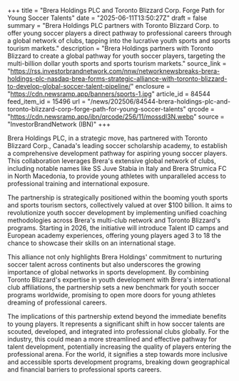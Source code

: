 +++
title = "Brera Holdings PLC and Toronto Blizzard Corp. Forge Path for Young Soccer Talents"
date = "2025-06-11T13:50:27Z"
draft = false
summary = "Brera Holdings PLC partners with Toronto Blizzard Corp. to offer young soccer players a direct pathway to professional careers through a global network of clubs, tapping into the lucrative youth sports and sports tourism markets."
description = "Brera Holdings partners with Toronto Blizzard to create a global pathway for youth soccer players, targeting the multi-billion dollar youth sports and sports tourism markets."
source_link = "https://rss.investorbrandnetwork.com/nnw/networknewsbreaks-brera-holdings-plc-nasdaq-brea-forms-strategic-alliance-with-toronto-blizzard-to-develop-global-soccer-talent-pipeline/"
enclosure = "https://cdn.newsramp.app/banners/sports-1.jpg"
article_id = 84544
feed_item_id = 15496
url = "/news/202506/84544-brera-holdings-plc-and-toronto-blizzard-corp-forge-path-for-young-soccer-talents"
qrcode = "https://cdn.newsramp.app/ibn/qrcode/256/11/mossdI3N.webp"
source = "InvestorBrandNetwork (IBN)"
+++

<p>Brera Holdings PLC, in a strategic move, has partnered with Toronto Blizzard Corp., Canada's leading soccer scholarship academy, to establish a comprehensive development pathway for aspiring young soccer players. This collaboration leverages Brera's extensive global network of clubs, including notable names like SS Juve Stabia in Italy and Brera Strumica FC in North Macedonia, to provide young athletes with unparalleled access to professional training and international exposure.</p><p>The partnership is strategically positioned within the booming youth sports and sports tourism sectors, collectively valued at over $100 billion. It aims to revolutionize youth soccer development by implementing unified coaching methodologies across Brera's multi-club network and Toronto Blizzard's programs. Starting in 2026, the initiative will introduce Talent ID camps and European academy experiences, offering young players aged 3 to 18 the chance to showcase their skills on an international stage.</p><p>This alliance not only highlights Brera Holdings' commitment to nurturing soccer talent across continents but also underscores the growing importance of global networks in sports development. By combining Toronto Blizzard's expertise in youth development with Brera's international club affiliations, the partnership sets a new benchmark for youth soccer programs worldwide, promising to open more doors for young athletes dreaming of professional careers.</p><p>The implications of this partnership extend beyond the immediate benefits to young players. It represents a significant shift in how soccer talents are scouted, developed, and integrated into professional clubs globally. For the industry, this could mean a more streamlined and effective pathway for talent development, potentially increasing the quality of players entering the professional arena. For the world, it signifies a step towards more inclusive and accessible sports development programs, breaking down geographical and financial barriers to professional sports careers.</p>